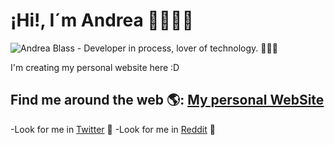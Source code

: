 # ¡Hi!, I´m Andrea 🙋🏻‍♀️🍒

<img src="https://raw.githubusercontent.com" alt="Andrea Blass - Developer in process, lover of technology. 👩🏻‍💻">

  I'm creating my personal website here :D
  
  ## Find me around the web 🌎: <a href="https://andreablass.github.io/My-personal-website/">My personal WebSite</a>
 

-Look for me in <a href="https://twitter.com/AndreaBlass11">Twitter</a> 🐣
-Look for me in <a href="https://www.reddit.com/user/Deaba">Reddit</a> 🤖
